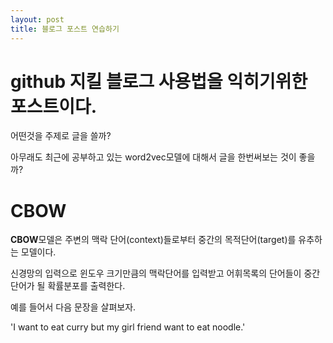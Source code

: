 ```yaml
---
layout: post
title: 블로그 포스트 연습하기
---
```

# github 지킬 블로그 사용법을 익히기위한 포스트이다.

어떤것을 주제로 글을 쓸까?

아무래도 최근에 공부하고 있는 word2vec모델에 대해서 글을 한번써보는 것이 좋을까?

# CBOW
**CBOW**모델은 주변의 맥락 단어(context)들로부터 중간의 목적단어(target)를 유추하는 모델이다.

신경망의 입력으로 윈도우 크기만큼의 맥락단어를 입력받고 어휘목록의 단어들이 중간단어가 될 확률분포를 출력한다.

예를 들어서 다음 문장을 살펴보자.

'I want to eat curry but my girl friend want to eat noodle.'




